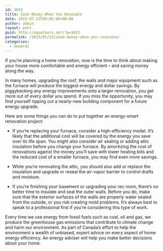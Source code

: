 ```yaml
---
id: 1621
title: Save Money When You Renovate
date: 2015-07-23T09:05:00+00:00
author: admin
layout: post
guid: http://aquatours.net/?p=1621
permalink: /2015/07/23/save-money-when-you-renovate/
categories:
  - General
---
```

If you&#8217;re planning a home renovation, now is the time to think about making your house more comfortable and energy efficient &#8211; and saving money along the way.

In many homes, upgrading the roof, the walls and major equipment such as the furnace will produce the biggest energy and dollar savings. By piggybacking any energy improvements onto a larger renovation, you get more out of every dollar you spend. If you miss the opportunity, you may find yourself ripping out a nearly-new building component for a future energy upgrade.

Here are some things you can do to put together an energy-smart renovation project:

* If you&#8217;re replacing your furnace, consider a high-efficiency model. It&#8217;s likely that the additional cost will be covered by the energy you save over its life span. You might also consider air sealing or adding attic insulation before you change your furnace. By amortizing the cost of renovations against the money you&#8217;ll save with lower heating bills and the reduced cost of a smaller furnace, you may find even more savings.

* While you&#8217;re renovating the attic, you should also add or replace the insulation and upgrade or reseal the air-vapor barrier to control drafts and moisture.

* If you&#8217;re finishing your basement or upgrading your rec room, there&#8217;s no better time to insulate and seal the outer walls. Before you do, make sure that the exterior surfaces of the walls are properly water sealed from the outside, or you risk creating mold problems. It&#8217;s always best to speak to a professional first if you&#8217;re considering this type of work. 

Every time we use energy from fossil fuels such as coal, oil and gas, we produce the greenhouse gas emissions that contribute to climate change and harm our environment. As part of Canada&#8217;s effort to help the environment a wealth of unbiased, expert advice on every aspect of home energy efficiency. An energy adviser will help you make better decisions about your home.